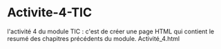 # Activite-4-TIC
l'activité 4 du module TIC : c'est de créer une page HTML qui contient le resumé des chapitres précédents du module.
Activité_4.html
